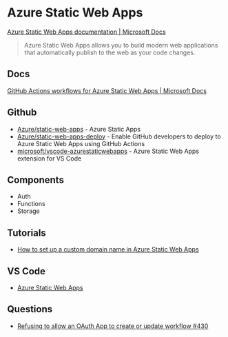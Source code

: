 # Azure Static Web Apps

[Azure Static Web Apps documentation | Microsoft Docs](https://docs.microsoft.com/en-us/azure/static-web-apps/)

> Azure Static Web Apps allows you to build modern web applications that automatically publish to the web as your code changes.

## Docs

[GitHub Actions workflows for Azure Static Web Apps | Microsoft Docs](https://docs.microsoft.com/en-us/azure/static-web-apps/github-actions-workflow#build-and-deploy)

## Github

* [Azure/static-web-apps](https://github.com/Azure/static-web-apps) - Azure Static Apps
* [Azure/static-web-apps-deploy](https://github.com/Azure/static-web-apps-deploy) - Enable GitHub developers to deploy to Azure Static Web Apps using GitHub Actions
* [microsoft/vscode-azurestaticwebapps](https://github.com/microsoft/vscode-azurestaticwebapps) -  Azure Static Web Apps extension for VS Code


## Components

* Auth
* Functions
* Storage

## Tutorials

* [How to set up a custom domain name in Azure Static Web Apps](https://www.youtube.com/watch?v=SpQgKfJ87fE)

## VS Code

* [Azure Static Web Apps](https://marketplace.visualstudio.com/items?itemName=ms-azuretools.vscode-azurestaticwebapps)


## Questions

* [Refusing to allow an OAuth App to create or update workflow #430](https://github.com/microsoft/vscode-azurestaticwebapps/issues/430)

